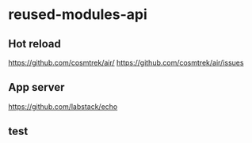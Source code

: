 # reused-modules-api

## Hot reload
https://github.com/cosmtrek/air/
https://github.com/cosmtrek/air/issues

## App server
https://github.com/labstack/echo

## test